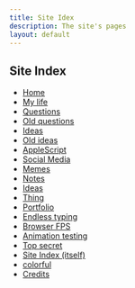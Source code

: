 ```yaml
---
title: Site Idex
description: The site's pages
layout: default
---
```


<style type="text/css">
    @keyframes hue-colorful {
        100% {
            filter: hue-rotate(360deg);
        }
    }
    #colorful{animation: hue-colorful 300s linear normal}
</style>

## Site Index
- [Home](/)
- [My life](my-life)
- [Questions](questions)
- [Old questions](old-questions)
- [Ideas](ideas)
- [Old ideas](old-ideas)
- [AppleScript](apple-script)
- [Social Media](social-media)
- [Memes](memes)
- [Notes](notes)
- [Ideas](ideas)
- [Thing](thing)
- [Portfolio](portfolio)
- [Endless typing](endless-typing)
- [Browser FPS](fps)
- [Animation testing](animation-testing)
- [Top secret](top-secret)
- [Site Index (itself)](sitemap)
- <span id='colorful'>[colorful](colorful)</span>
- [Credits](credits)
